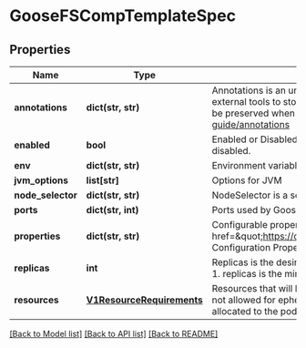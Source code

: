 # GooseFSCompTemplateSpec

## Properties
Name | Type | Description | Notes
------------ | ------------- | ------------- | -------------
**annotations** | **dict(str, str)** | Annotations is an unstructured key value map stored with a resource that may be set by external tools to store and retrieve arbitrary metadata. They are not queryable and should be preserved when modifying objects. More info: http://kubernetes.io/docs/user-guide/annotations | [optional] 
**enabled** | **bool** | Enabled or Disabled for the components. For now, only  API Gateway is enabled or disabled. | [optional] 
**env** | **dict(str, str)** | Environment variables that will be used by GooseFS component. &lt;br&gt; | [optional] 
**jvm_options** | **list[str]** | Options for JVM | [optional] 
**node_selector** | **dict(str, str)** | NodeSelector is a selector which must be true for the master to fit on a node | [optional] 
**ports** | **dict(str, int)** | Ports used by GooseFS(e.g. rpc: 19998 for master) | [optional] 
**properties** | **dict(str, str)** | Configurable properties for the GOOSEFS component. &lt;br&gt; Refer to &lt;a href&#x3D;\&quot;https://cloud.tencent.com/document/product/436/56415\&quot;&gt;GOOSEFS Configuration Properties&lt;/a&gt; for more info | [optional] 
**replicas** | **int** | Replicas is the desired number of replicas of the given template. If unspecified, defaults to 1. replicas is the min replicas of dataset in the cluster | [optional] 
**resources** | [**V1ResourceRequirements**](V1ResourceRequirements.md) | Resources that will be requested by the GooseFS component. &lt;br&gt; &lt;br&gt; Resources are not allowed for ephemeral containers. Ephemeral containers use spare resources already allocated to the pod. | [optional] 

[[Back to Model list]](../README.md#documentation-for-models) [[Back to API list]](../README.md#documentation-for-api-endpoints) [[Back to README]](../README.md)


